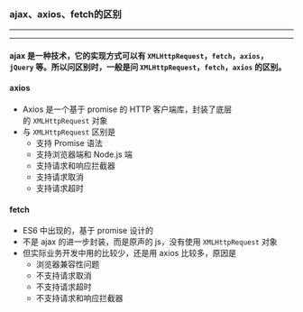 ### ajax、axios、fetch的区别

---
---

#### ajax 是一种技术，它的实现方式可以有 `XMLHttpRequest`，`fetch`，`axios`，`jQuery` 等。所以问区别时，一般是问 `XMLHttpRequest`，`fetch`，`axios` 的区别。

#### axios

- Axios 是一个基于 promise 的 HTTP 客户端库，封装了底层的 `XMLHttpRequest` 对象
- 与 `XMLHttpRequest` 区别是
  - 支持 Promise 语法
  - 支持浏览器端和 Node.js 端
  - 支持请求和响应拦截器
  - 支持请求取消
  - 支持请求超时

#### fetch

- ES6 中出现的，基于 promise 设计的
- 不是 ajax 的进一步封装，而是原声的 js，没有使用 `XMLHttpRequest` 对象
- 但实际业务开发中用的比较少，还是用 axios 比较多，原因是
  - 浏览器兼容性问题
  - 不支持请求取消
  - 不支持请求超时
  - 不支持请求和响应拦截器